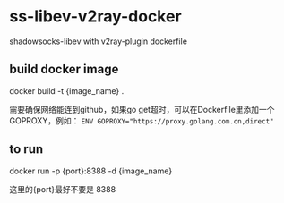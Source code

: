 # ss-libev-v2ray-docker
shadowsocks-libev with v2ray-plugin dockerfile

## build docker image
docker build -t {image_name} .

需要确保网络能连到github，如果go get超时，可以在Dockerfile里添加一个GOPROXY，例如：
`ENV GOPROXY="https://proxy.golang.com.cn,direct"`

## to run
docker run -p {port}:8388 -d {image_name}

这里的{port}最好不要是 8388
